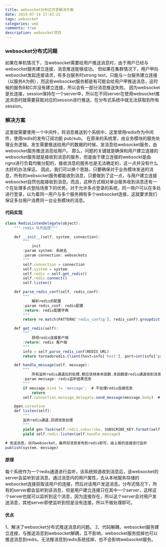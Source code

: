 ```yaml
---
title: websocket分布式共享解决方案
date: 2019-07-14 17:43:21
tags: websocket
categories: web
comments: true
description: websocket项目
---
```


### websocket分布式问题
如果在单机情况下，当websocket需要给用户推送消息时，由于用户已经与websocket服务建立连接，消息推送能够成功。
但如果在集群情况下，用户甲向websocket发起连接请求，有多台服务时strong text，只能与一台服务建立连接（以服务A为例），而这些websocket服务都是有可能会给用户甲推送消息，这时候的服务B和C并没有建立连接，所以会有一部分消息推送失败。
因为websocket是长连接，session保持在一个server中，所以在不同server在使用websocket推送消息时就需要获取对应的session进行推送，在分布式系统中就无法获取到所有session。

### 解决方案
这里就需要使用一个中间件，将消息推送到个系统中，这里使用redis作为中间件，使用redis的发布订阅功能 pub/sub。
在原来的系统里，由业务模块的服务处理业务逻辑，发生需要推送给用户的数据的时候，发消息给websocket服务，由websocket服务推送消息给用户。
那么，问题的关键就是确保和用户建立连接的websocket服务就是接收到消息的服务，但是由于建立连接的websockt是由ngnx进行负载均衡分配的，接收消息的服务也是无法确定的，这一点并没有什么太好的办法保证。
因此，我们可以换个思路，只要确保对于业务模块发送的消息，所有的websocket服务都能收到消息，只要做到了这一点，与用户建立连接websocket自然也能接收到消息。而且，这种方式相对单台服务收到消息还有一个在处理多点登陆场景下的优势。对于允许多点登录的系统，同一用户可以在多处进行登录，以为着同一用户与多个服务拥有多个websocket连接，这就要求我们保证多台用户消费同一台业务模块的消息。

#### 代码实现

``` javascript
class RedisListenDelegate(object):
    """ redis 队列监控"""

    def __init__(self, system, connection):
        """
            init
        :param system: 系统名
        :param connection: websockets
        """
        self.connection = connection
        self.system = system
        self.redis = self.get_redis()
        self.redis.connect()
        self.listen()

    def parse_redis_conf(self, redis_conf):
        """
            解析redis的配置
        :param redis_conf: redis配置
        :return: redis配置字典
        """
        return re.match(PATTERN['redis_config'], redis_conf).groupdict()

    def get_redis(self):
        """
            获得redis连接客户端
        :return: redis 客户端
        """
        info = self.parse_redis_conf(REDIS_URL)
        return tornadoredis.Client(host=info['host'], port=int(info['port']))

    def handle_message(self, message):
        """
            所有监听redis通道后的处理,都应该继承本函数,本函数是redis通道收到消息后的回调函数
        :param message: redis监听结果信息
        """
        if message.kind != 'message':  # 不处理redis连接信息
            return
        self.connection.message_delegate.send_message(message.body)  # 发送消息

    @gen.coroutine
    def listen(self):
        """
        监听redis通道,回调消息处理
        """
        yield gen.Task(self.redis.subscribe, SUBSCRIBE_KEY.format(self.system))
        yield self.redis.listen(self.handle_message)
		
# 发送消息，访问websocket，最终将消息发布到redis即可，由上面的连接进行监听		
publish(system, message)
```

#### 原理

每个系统作为一个redis通道进行监听，该系统频道收到消息后，该websocket的server会监听到该消息，通过消息内的用户属性，去从本地服务存储的websocket连接获取该用户的连接，然后对该用户发送消息。分布式情况下，所有的server都会监听到该消息，但是用户建立连接只在其中一个server，这样这个server也就可以监听到这个消息，因为连接存在，所以这个server会对用户发送消息，其他server即使监听到但是没有连接，所以不做处理即可。

#### 优点
1、解决了websocket分布式推送消息的问题。
2、代码解耦，websocket服务建立连接，与推送消息到websocket解耦，互不影响，websocket服务挂掉也可以推送消息到redis，无法推消息到redis系统挂掉，也不会影响websocket服务。